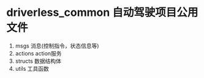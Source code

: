 # driverless_common 自动驾驶项目公用文件
1. msgs      消息(控制指令，状态信息等)
2. actions   action服务
3. structs   数据结构体
4. utils     工具函数
